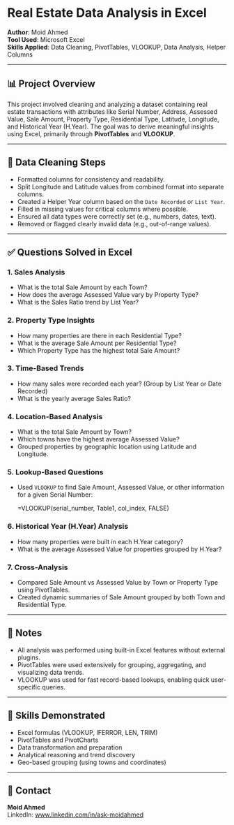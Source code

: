 # Real Estate Data Analysis in Excel

**Author**: Moid Ahmed  
**Tool Used**: Microsoft Excel  
**Skills Applied**: Data Cleaning, PivotTables, VLOOKUP, Data Analysis, Helper Columns

---

## 📊 Project Overview

This project involved cleaning and analyzing a dataset containing real estate transactions with attributes like Serial Number, Address, Assessed Value, Sale Amount, Property Type, Residential Type, Latitude, Longitude, and Historical Year (H.Year). The goal was to derive meaningful insights using Excel, primarily through **PivotTables** and **VLOOKUP**.

---

## 🧼 Data Cleaning Steps

- Formatted columns for consistency and readability.
- Split Longitude and Latitude values from combined format into separate columns.
- Created a Helper Year column based on the `Date Recorded` or `List Year`.
- Filled in missing values for critical columns where possible.
- Ensured all data types were correctly set (e.g., numbers, dates, text).
- Removed or flagged clearly invalid data (e.g., out-of-range values).

---

## ✅ Questions Solved in Excel

### 1. Sales Analysis
- What is the total Sale Amount by each Town?
- How does the average Assessed Value vary by Property Type?
- What is the Sales Ratio trend by List Year?

### 2. Property Type Insights
- How many properties are there in each Residential Type?
- What is the average Sale Amount per Residential Type?
- Which Property Type has the highest total Sale Amount?

### 3. Time-Based Trends
- How many sales were recorded each year? (Group by List Year or Date Recorded)
- What is the yearly average Sales Ratio?

### 4. Location-Based Analysis
- What is the total Sale Amount by Town?
- Which towns have the highest average Assessed Value?
- Grouped properties by geographic location using Latitude and Longitude.

### 5. Lookup-Based Questions
- Used `VLOOKUP` to find Sale Amount, Assessed Value, or other information for a given Serial Number:
  
    =VLOOKUP(serial_number, Table1, col_index, FALSE)

### 6. Historical Year (H.Year) Analysis
- How many properties were built in each H.Year category?
- What is the average Assessed Value for properties grouped by H.Year?

### 7. Cross-Analysis
- Compared Sale Amount vs Assessed Value by Town or Property Type using PivotTables.
- Created dynamic summaries of Sale Amount grouped by both Town and Residential Type.

---

## 📌 Notes

- All analysis was performed using built-in Excel features without external plugins.
- PivotTables were used extensively for grouping, aggregating, and visualizing data trends.
- VLOOKUP was used for fast record-based lookups, enabling quick user-specific queries.

---

## 💼 Skills Demonstrated

- Excel formulas (VLOOKUP, IFERROR, LEN, TRIM)
- PivotTables and PivotCharts
- Data transformation and preparation
- Analytical reasoning and trend discovery
- Geo-based grouping (using towns and coordinates)

---

## 📧 Contact

**Moid Ahmed**  
LinkedIn: www.linkedin.com/in/ask-moidahmed
